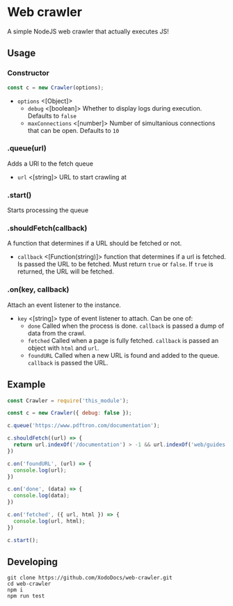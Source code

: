 # Web crawler

A simple NodeJS web crawler that actually executes JS!

## Usage

### Constructor

```js
const c = new Crawler(options);
```

- `options` <[Object]>
  - `debug` <[boolean]> Whether to display logs during execution. Defaults to `false`
  - `maxConnections` <[number]> Number of simultanious connections that can be open. Defaults to `10`

### .queue(url)
Adds a URl to the fetch queue

- `url` <[string]> URL to start crawling at

### .start()
Starts processing the queue

### .shouldFetch(callback)
A function that determines if a URL should be fetched or not.
- `callback` <[Function(string)]> function that determines if a url is fetched. Is passed the URL to be fetched. Must return `true` or `false`. If `true` is returned, the URL will be fetched.

### .on(key, callback)
Attach an event listener to the instance. 

- `key` <[string]> type of event listener to attach. Can be one of:
  - `done` Called when the process is done. `callback` is passed a dump of data from the crawl.
  - `fetched` Called when a page is fully fetched. `callback` is passed an object with `html` and `url`.
  - `foundURL` Called when a new URL is found and added to the queue. `callback` is passed the URL.


## Example

```js
const Crawler = require('this_module');

const c = new Crawler({ debug: false });

c.queue('https://www.pdftron.com/documentation');

c.shouldFetch((url) => {
  return url.indexOf('/documentation') > -1 && url.indexOf('web/guides') > -1;
})

c.on('foundURL', (url) => {
  console.log(url);
})

c.on('done', (data) => {
  console.log(data);
})

c.on('fetched', ({ url, html }) => {
  console.log(url, html);
})

c.start();
```

## Developing

```
git clone https://github.com/XodoDocs/web-crawler.git
cd web-crawler
npm i
npm run test 
```
